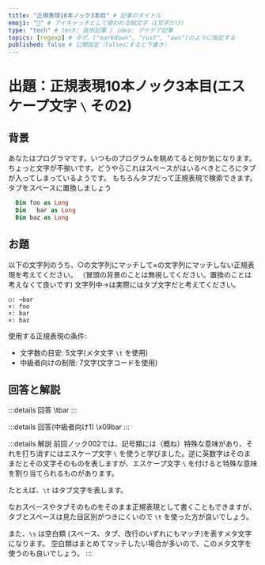 ```yaml
---
title: "正規表現10本ノック3本目" # 記事のタイトル
emoji: "📝" # アイキャッチとして使われる絵文字（1文字だけ）
type: "tech" # tech: 技術記事 / idea: アイデア記事
topics: [regexp] # タグ。["markdown", "rust", "aws"]のように指定する
published: false # 公開設定（falseにすると下書き）
---
```

# 出題：正規表現10本ノック3本目(エスケープ文字 `\` その2)

## 背景

あなたはプログラマです。いつものプログラムを眺めてると何か気になります。ちょっと文字が不揃いです。どうやらこれはスペースがはいるべきところにタブが入ってしまっているようです。
もちろんタブだって正規表現で検索できます。タブをスペースに置換しましょう

```vb
  Dim foo as Long
  Dim   bar as Long
  Dim baz as Long
```

## お題
以下の文字列のうち、○の文字列にマッチして×の文字列にマッチしない正規表現を考えてください。
（冒頭の背景のことは無視してください。置換のことは考えなくて良いです)
文字列中→は実際にはタブ文字だと考えてください。

    ○: →bar
    ×: foo
    ×: bar
    ×: baz

使用する正規表現の条件:
  * 文字数の目安: 5文字(メタ文字 `\t` を使用)
  * 中級者向けの制限: 7文字(文字コードを使用)

## 回答と解説

:::details 回答
\tbar
:::

:::details 回答(中級者向け1)
\x09bar
:::

:::details 解説
前回ノック002では、記号類には（概ね）特殊な意味があり、それを打ち消すにはエスケープ文字 `\` を使うと学びました。逆に英数字はそのままだとその文字そのものを表しますが、エスケープ文字 `\` を付けると特殊な意味を割り当てられるものがあります。

たとえば、`\t` はタブ文字を表します。

なおスペースやタブそのものをそのまま正規表現として書くこともできますが、
タブとスペースは見た目区別がつきにくいので `\t` を使った方が良いでしょう。

また、`\s` は空白類 (スペース、タブ、改行のいずれにもマッチ)を表すメタ文字になります。
空白類はまとめてマッチしたい場合が多いので、このメタ文字を使うのも良いでしょう。
:::
